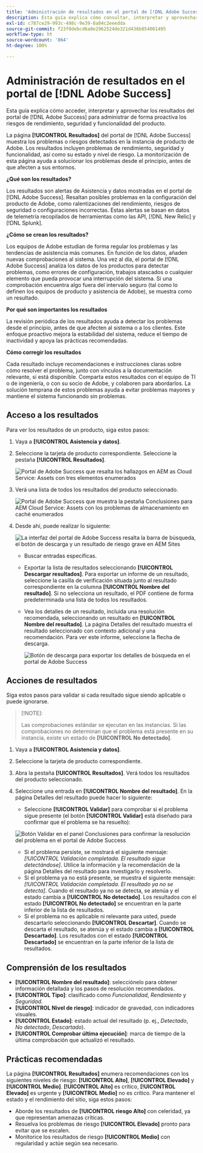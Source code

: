 ```yaml
---
title: 'Administración de resultados en el portal de [!DNL Adobe Success] '
description: Esta guía explica cómo consultar, interpretar y aprovechar los resultados del portal de [!DNL Adobe Success] para ayudarle a administrar de forma proactiva los riesgos de rendimiento, seguridad y funcionalidad del producto.
exl-id: c787ce29-993c-498c-9e39-8a04c2eeedda
source-git-commit: f23f0debcd6a0e2962524de321d436b854001495
workflow-type: ht
source-wordcount: '864'
ht-degree: 100%

---
```


# Administración de resultados en el portal de [!DNL Adobe Success]

Esta guía explica cómo acceder, interpretar y aprovechar los resultados del portal de [!DNL Adobe Success] para administrar de forma proactiva los riesgos de rendimiento, seguridad y funcionalidad del producto.

La página **[!UICONTROL Resultados]** del portal de [!DNL Adobe Success] muestra los problemas o riesgos detectados en la instancia de producto de Adobe. Los resultados incluyen problemas de rendimiento, seguridad y funcionalidad, así como su estado y nivel de riesgo. La monitorización de esta página ayuda a solucionar los problemas desde el principio, antes de que afecten a sus entornos.

**¿Qué son los resultados?**

Los resultados son alertas de Asistencia y datos mostradas en el portal de [!DNL Adobe Success]. Resaltan posibles problemas en la configuración del producto de Adobe, como ralentizaciones del rendimiento, riesgos de seguridad o configuraciones incorrectas. Estas alertas se basan en datos de telemetría recopilados de herramientas como las API, [!DNL New Relic] y [!DNL Splunk].

**¿Cómo se crean los resultados?**

Los equipos de Adobe estudian de forma regular los problemas y las tendencias de asistencia más comunes. En función de los datos, añaden nuevas comprobaciones al sistema. Una vez al día, el portal de [!DNL Adobe Success] analiza los datos de los productos para detectar problemas, como errores de configuración, trabajos atascados o cualquier elemento que pueda provocar una interrupción del sistema. Si una comprobación encuentra algo fuera del intervalo seguro (tal como lo definen los equipos de producto y asistencia de Adobe), se muestra como un resultado.

**Por qué son importantes los resultados**

La revisión periódica de los resultados ayuda a detectar los problemas desde el principio, antes de que afecten al sistema o a los clientes. Este enfoque proactivo mejora la estabilidad del sistema, reduce el tiempo de inactividad y apoya las prácticas recomendadas.

**Cómo corregir los resultados**

Cada resultado incluye recomendaciones e instrucciones claras sobre cómo resolver el problema, junto con vínculos a la documentación relevante, si está disponible. Comparta estos resultados con el equipo de TI o de ingeniería, o con su socio de Adobe, y colaboren para abordarlos. La solución temprana de estos problemas ayuda a evitar problemas mayores y mantiene el sistema funcionando sin problemas.


## Acceso a los resultados

Para ver los resultados de un producto, siga estos pasos:

1. Vaya a **[!UICONTROL Asistencia y datos]**.
1. Seleccione la tarjeta de producto correspondiente. Seleccione la pestaña **[!UICONTROL Resultados]**.

   ![Portal de Adobe Success que resalta los hallazgos en AEM as Cloud Service: Assets con tres elementos enumerados](../../assets/asp-support-inisghts-findings.png "Ver los resultados para AEM Assets en Cloud Service")


1. Verá una lista de todos los resultados del producto seleccionado.

   ![Portal de Adobe Success que muestra la pestaña Conclusiones para AEM Cloud Service: Assets con los problemas de almacenamiento en caché enumerados](../../assets/adobe-success-portal-findings.png "Vea los resultados relacionados con el almacenamiento en caché para AEM Assets en Cloud Service")

1. Desde ahí, puede realizar lo siguiente:

   ![La interfaz del portal de Adobe Success resalta la barra de búsqueda, el botón de descarga y un resultado de riesgo grave en AEM Sites](../../assets/adobe-success-portal-download.png "Buscar, descargar o ver los resultados de AEM Sites en Cloud Service")

   * Buscar entradas específicas.
   * Exportar la lista de resultados seleccionando **[!UICONTROL Descargar resultados]**. Para exportar un informe de un resultado, seleccione la casilla de verificación situada junto al resultado correspondiente en la columna **[!UICONTROL Nombre del resultado]**. Si no selecciona un resultado, el PDF contiene de forma predeterminada una lista de todos los resultados.
   * Vea los detalles de un resultado, incluida una resolución recomendada, seleccionando un resultado en **[!UICONTROL Nombre del resultado]**. La página Detalles del resultado muestra el resultado seleccionado con contexto adicional y una recomendación. Para ver este informe, seleccione la flecha de descarga.


     ![Botón de descarga para exportar los detalles de búsqueda en el portal de Adobe Success](../../assets/findings-details.png "Descargar el informe de este hallazgo")


## Acciones de resultados

Siga estos pasos para validar si cada resultado sigue siendo aplicable o puede ignorarse.

>[!NOTE]:
>
>Las comprobaciones estándar se ejecutan en las instancias. Si las comprobaciones no determinan que el problema está presente en su instancia, existe un estado de **[!UICONTROL No detectado]**.

1. Vaya a **[!UICONTROL Asistencia y datos]**.
1. Seleccione la tarjeta de producto correspondiente.
1. Abra la pestaña **[!UICONTROL Resultados]**. Verá todos los resultados del producto seleccionado.
1. Seleccione una entrada en **[!UICONTROL Nombre del resultado]**. En la página Detalles del resultado puede hacer lo siguiente:
   * Seleccione **[!UICONTROL Validar]** para comprobar si el problema sigue presente (el botón **[!UICONTROL Validar]** está diseñado para confirmar que el problema se ha resuelto):

   ![Botón Validar en el panel Conclusiones para confirmar la resolución del problema en el portal de Adobe Success](../../assets/adobe-success-portal-validate.png "Botón Validar")


   * Si el problema persiste, se mostrará el siguiente mensaje: *[!UICONTROL Validación completada. El resultado sigue detectándose]*. Utilice la información y la recomendación de la página Detalles del resultado para investigarlo y resolverlo.
   * Si el problema ya no está presente, se muestra el siguiente mensaje: *[!UICONTROL Validación completada. El resultado ya no se detecta]*. Cuando el resultado ya no se detecta, se atenúa y el estado cambia a **[!UICONTROL No detectado]**. Los resultados con el estado **[!UICONTROL No detectado]** se encuentran en la parte inferior de la lista de resultados.
   * Si el problema no es aplicable ni relevante para usted, puede descartarlo seleccionando **[!UICONTROL Descartar]**. Cuando se descarta el resultado, se atenúa y el estado cambia a **[!UICONTROL Descartado]**.  Los resultados con el estado **[!UICONTROL Descartado]** se encuentran en la parte inferior de la lista de resultados.

## Comprensión de los resultados

* **[!UICONTROL Nombre del resultado]**: selecciónelo para obtener información detallada y los pasos de resolución recomendados.
* **[!UICONTROL Tipo]**: clasificado como *Funcionalidad*, *Rendimiento* y *Seguridad*.
* **[!UICONTROL Nivel de riesgo]**: indicador de gravedad, con indicadores visuales.
* **[!UICONTROL Estado]**: estado actual del resultado (p. ej., *Detectado*, *No detectado*, *Descartado*).
* **[!UICONTROL Comprobar última ejecución]**: marca de tiempo de la última comprobación que actualizó el resultado.


## Prácticas recomendadas

La página **[!UICONTROL Resultados]** enumera recomendaciones con los siguientes niveles de riesgo: **[!UICONTROL Alto]**, **[!UICONTROL Elevado]** y **[!UICONTROL Medio]**. **[!UICONTROL Alto]** es crítico, **[!UICONTROL Elevado]** es urgente y **[!UICONTROL Medio]** no es crítico. Para mantener el estado y el rendimiento del sitio, siga estos pasos:

* Aborde los resultados de **[!UICONTROL riesgo Alto]** con celeridad, ya que representan amenazas críticas.
* Resuelva los problemas de riesgo **[!UICONTROL Elevado]** pronto para evitar que se escalen.
* Monitorice los resultados de riesgo **[!UICONTROL Medio]** con regularidad y actúe según sea necesario.
